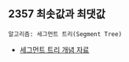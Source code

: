 ## 2357 최솟값과 최댓값
```
알고리즘: 세그먼트 트리(Segment Tree)   
```
* [세그먼트 트리 개념 자료](https://gintrie.tistory.com/31)

